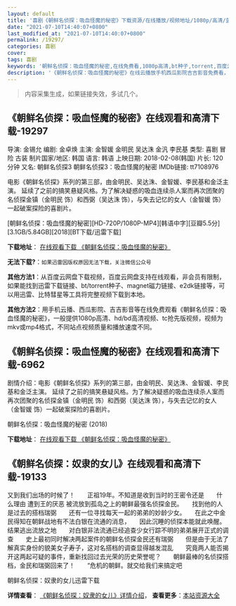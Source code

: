 ```yaml
---
layout: default
title: '喜剧《朝鲜名侦探：吸血怪魔的秘密》下载资源/在线播放/视频地址/1080p/高清/蓝光'
date: "2021-07-10T14:40:07+0800"
last_modified_at: "2021-07-10T14:40:07+0800"
permalink: /19297/
categories: 喜剧
cover:
tags: 喜剧
keywords: '朝鲜名侦探：吸血怪魔的秘密,在线免费看,1080p高清,bt种子,torrent,百度云盘,magnet,磁力链,迅雷下载资源'
description: '《朝鲜名侦探：吸血怪魔的秘密》在线云播放手机西瓜影院吉吉影音免费看，1080p高清bd/hd未删减完整版和tc抢先枪版，mkv/mp4格式，附带bt/torrent种子、magnet/磁力链、百度云盘、网盘资源迅雷下载链接'
---
```


>内容采集生成，如果链接失效，多试几个。


## 《朝鲜名侦探：吸血怪魔的秘密》在线观看和高清下载-19297

导演: 金锡允 编剧: 金卓焕 主演: 金智媛 金明民 吴达洙 金汎 李民基 类型: 喜剧 冒险 古装 制片国家/地区: 韩国 语言: 韩语 上映日期: 2018-02-08(韩国) 片长: 120分钟 又名: 朝鲜名侦探3 朝鲜名侦探3：吸血怪魔的秘密 IMDb链接: tt7108976

电影《朝鲜名侦探》系列的第三部，由金明民、吴达洙、金智媛、李民基和金泛主演。 延续了之前的搞笑悬疑风格。为了解决疑惑的吸血连续杀人案而再次团聚的名侦探金镇（金明民 饰）和西弼（吴达洙 饰），与失去记忆的女人（金智媛 饰）一起破案探险的喜剧片。


[朝鲜名侦探：吸血怪魔的秘密][HD-720P/1080P-MP4][韩语中字][豆瓣5.5分][3.1GB/5.84GB][2018][BT下载/迅雷下载]

**下载地址**： [在线观看下载 《朝鲜名侦探：吸血怪魔的秘密》](https://www.btdx8.com/torrent/cxmztxxgmdmm_2018.html) 


**无法下载?**：`如果迅雷因版权原因无法下载，关注微信公众号 `

**其他方法1**：从百度云网盘下载视频，百度云网盘支持在线观看，非会员有限制，如果能找到迅雷下载链接、bt/torrent种子、magnet磁力链接、e2dk链接等，可以用迅雷、比特彗星等工具将完整视频下载到本地。

**其他方法2**：用手机云播、西瓜影院、吉吉影音等在线免费观看《朝鲜名侦探：吸血怪魔的秘密》，一般提供1080p高清、hd/bd高清视频、tc抢先版视频，视频为mkv或mp4格式，不同站点视频质量和播放速度不同。


## 《朝鲜名侦探：吸血怪魔的秘密》在线观看和高清下载-6962

剧情介绍：电影《朝鲜名侦探》系列的第三部，由金明民、吴达洙、金智媛、李民基和金泛主演。 延续了之前的搞笑悬疑风格。为了解决疑惑的吸血连续杀人案而再次团聚的名侦探金镇（金明民 饰）和西弼（吴达洙 饰），与失去记忆的女人（金智媛 饰）一起破案探险的喜剧片。


朝鲜名侦探：吸血怪魔的秘密 (2018)

**下载地址**： [在线观看下载 《朝鲜名侦探：吸血怪魔的秘密》](https://www.btbtdy.me/btdy/dy12565.html) 


## 《朝鲜名侦探：奴隶的女儿》在线观看和高清下载-19133

又到我们出场的时候了！　　正祖19年。不知道是收到当时的王密令还是　　什么理由 遭到王的厌恶 被流放到孤岛之上的朝鲜最强名侦探金民。　　找到他的人是过去的搭档瑞弼　　还有一位寻找每天一起的弟弟的妙龄少女。　　在此之中金民得知在朝鲜战地有不法白银在流通的消息，　　因此沉睡的侦探本能就此唤醒。　　结果逃出流放之地　　对白银非法流通已经追查少女行踪不明的弟弟展开正式的调查　　史上最初同时解决两起案件的朝鲜名侦探金民还有瑞弼　　但是由于无法了解真实身份的貌美女子寿子，这对名搭档的调查显得越发混乱　　究竟两人能否揭开这两起可疑的事件，重新找回过去光荣的历史荣誉呢？　　朝鲜最棒的名侦探搭档，金民和瑞弼回来了！　　“危机的朝鲜。就交给我们来搞定吧


朝鲜名侦探：奴隶的女儿迅雷下载

**详情查看**： [《朝鲜名侦探：奴隶的女儿》详情介绍](/movie/19133/)， **查看更多**：[本站资源大全](/movie/t/all/)


